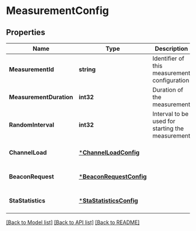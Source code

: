 # MeasurementConfig

## Properties
Name | Type | Description | Notes
------------ | ------------- | ------------- | -------------
**MeasurementId** | **string** | Identifier of this measurement configuration | [default to null]
**MeasurementDuration** | **int32** | Duration of the measurement | [default to null]
**RandomInterval** | **int32** | Interval to be used for starting the measurement | [default to null]
**ChannelLoad** | [***ChannelLoadConfig**](ChannelLoadConfig.md) |  | [optional] [default to null]
**BeaconRequest** | [***BeaconRequestConfig**](BeaconRequestConfig.md) |  | [optional] [default to null]
**StaStatistics** | [***StaStatisticsConfig**](StaStatisticsConfig.md) |  | [optional] [default to null]

[[Back to Model list]](../README.md#documentation-for-models) [[Back to API list]](../README.md#documentation-for-api-endpoints) [[Back to README]](../README.md)


